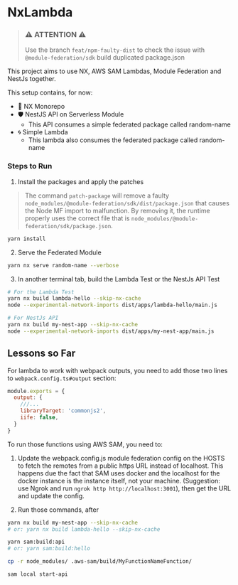 # NxLambda

> ### :warning: ATTENTION :warning:
> 
> Use the branch `feat/npm-faulty-dist` to check the issue with `@module-federation/sdk` build duplicated package.json

This project aims to use NX, AWS SAM Lambdas, Module Federation and NestJs together.

This setup contains, for now:

- 🚀 NX Monorepo
- 🛡️ NestJS API on Serverless Module
    - This API consumes a simple federated package called random-name
- 🌀 Simple Lambda
    - This lambda also consumes the federated package called random-name

### Steps to Run

1. Install the packages and apply the patches

> The command `patch-package` will remove a faulty `node_modules/@module-federation/sdk/dist/package.json` that causes the Node MF import to malfunction. By removing it, the runtime properly uses the correct file that is `node_modules/@module-federation/sdk/package.json`.

```bash
yarn install
```

2. Serve the Federated Module

```bash
yarn nx serve random-name --verbose
```

3. In another terminal tab, build the Lambda Test or the NestJs API Test

```bash
# For the Lambda Test
yarn nx build lambda-hello --skip-nx-cache
node --experimental-network-imports dist/apps/lambda-hello/main.js

# For NestJs API
yarn nx build my-nest-app --skip-nx-cache
node --experimental-network-imports dist/apps/my-nest-app/main.js
```

## Lessons so Far

For lambda to work with webpack outputs, you need to add those two lines to `webpack.config.ts#output` section:

```js
module.exports = {
  output: {
    ///...
    libraryTarget: 'commonjs2',
    iife: false,
  }
}
```

To run those functions using AWS SAM, you need to:

1. Update the webpack.config.js module federation config on the HOSTS to fetch the remotes from a public https URL instead of localhost. This happens due the fact that SAM uses docker and the localhost for the docker instance is the instance itself, not your machine. (Suggestion: use Ngrok and run `ngrok http http://localhost:3001`), then get the URL and update the config.

2. Run those commands, after
```bash
yarn nx build my-nest-app --skip-nx-cache
# or: yarn nx build lambda-hello --skip-nx-cache

yarn sam:build:api
# or: yarn sam:build:hello

cp -r node_modules/ .aws-sam/build/MyFunctionNameFunction/

sam local start-api
```